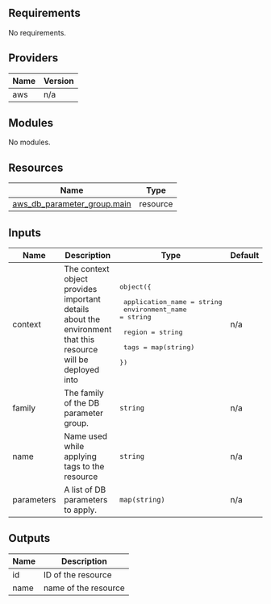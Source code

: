 [comment]: # (BEGIN_TF_DOCS)

## Requirements

No requirements.

## Providers

| Name | Version |
|------|---------|
| aws | n/a |

## Modules

No modules.

## Resources

| Name | Type |
|------|------|
| [aws_db_parameter_group.main](https://registry.terraform.io/providers/hashicorp/aws/latest/docs/resources/db_parameter_group) | resource |

## Inputs

| Name | Description | Type | Default | Required |
|------|-------------|------|---------|:--------:|
| context | The context object provides important details about the environment that this resource will be deployed into | <pre>object({<br><br>    application_name = string<br>    environment_name = string<br><br>    region = string<br><br>    tags = map(string)<br>  })</pre> | n/a | yes |
| family | The family of the DB parameter group. | `string` | n/a | yes |
| name | Name used while applying tags to the resource | `string` | n/a | yes |
| parameters | A list of DB parameters to apply. | `map(string)` | n/a | yes |

## Outputs

| Name | Description |
|------|-------------|
| id | ID of the resource |
| name | name of the resource |

[comment]: # (END_TF_DOCS)